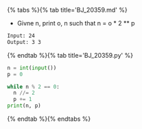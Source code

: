 {% tabs %}{% tab title='BJ_20359.md' %}

* Givne n, print o, n such that n = o * 2 ** p

```txt
Input: 24
Output: 3 3
```

{% endtab %}{% tab title='BJ_20359.py' %}

```py
n = int(input())
p = 0

while n % 2 == 0:
  n //= 2
  p += 1
print(n, p)
```

{% endtab %}{% endtabs %}
